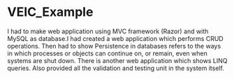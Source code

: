 # VEIC_Example
I had to make web application using MVC framework (Razor) and with MySQL as database.I had created a web application which performs CRUD operations.
Then had to show Persistence in databases refers to the ways in which processes or objects can continue on, or remain, even when systems are shut down.
There is another web application which shows LINQ queries. Also provided all the validation and testing unit in the system itself. 
